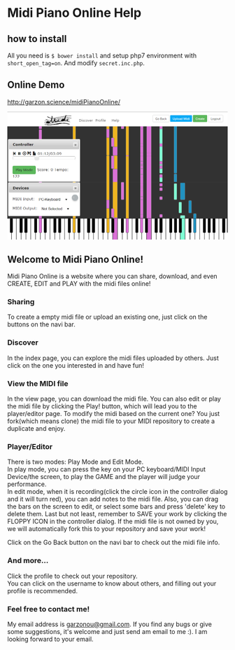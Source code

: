 # Midi Piano Online Help

## how to install
All you need is `$ bower install` and setup php7 environment with `short_open_tag=on`. And modify `secret.inc.php`.

## Online Demo
http://garzon.science/midiPianoOnline/

![demo](intro.png)

## Welcome to Midi Piano Online!
Midi Piano Online is a website where you can share, download, and even CREATE, EDIT and PLAY with the midi files online!

### Sharing

To create a empty midi file or upload an existing one, just click on the buttons on the navi bar.

### Discover

In the index page, you can explore the midi files uploaded by others. Just click on the one you interested in and have fun!

### View the MIDI file

In the view page, you can download the midi file. You can also edit or play the midi file by clicking the Play! button, which will lead you to the player/editor page. To modify the midi based on the current one? You just fork(which means clone) the midi file to your MIDI repository to create a duplicate and enjoy. 

### Player/Editor

There is two modes: Play Mode and Edit Mode.    
In play mode, you can press the key on your PC keyboard/MIDI Input Device/the screen, to play the GAME and the player will judge your performance.     
In edit mode, when it is recording(click the circle icon in the controller dialog and it will turn red), you can add notes to the midi file. Also, you can drag the bars on the screen to edit, or select some bars and press 'delete' key to delete them. Last but not least, remember to SAVE your work by clicking the FLOPPY ICON in the controller dialog. If the midi file is not owned by you, we will automatically fork this to your repository and save your work!      

Click on the Go Back button on the navi bar to check out the midi file info.

### And more...

Click the profile to check out your repository.     
You can click on the username to know about others, and filling out your profile is recommended.

### Feel free to contact me!

My email address is garzonou@gmail.com. If you find any bugs or give some suggestions, it's welcome and just send am email to me :). I am looking forward to your email.
